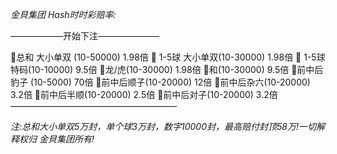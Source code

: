 *金貝集团*
*Hash时时彩赔率:*

——————开始下注———————

🔸总和 大小单双 (10-50000) 1.98倍
🔹 1-5球 大小单双(10-30000) 1.98倍
🔹 1-5球 特码(10-10000) 9.5倍
🔹龙/虎(10-30000) 1.98倍
🔹和(10-30000) 9.5倍
🔹前中后豹子 (10-5000) 70倍
🔹前中后顺子(10-20000) 12倍
🔹前中后杂六(10-20000) 3.2倍
🔹前中后半顺(10-20000) 2.5倍
🔸前中后对子(10-20000) 3.2倍
———————————————————

*注:总和大小单双5万封，单个球3万封，数字10000封，最高赔付封顶58万!一切解释权归 金貝集团所有!*
 